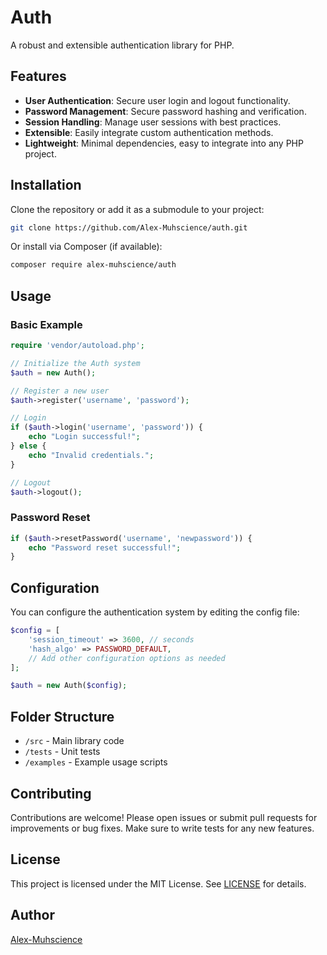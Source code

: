 # Auth

A robust and extensible authentication library for PHP.

## Features

- **User Authentication**: Secure user login and logout functionality.
- **Password Management**: Secure password hashing and verification.
- **Session Handling**: Manage user sessions with best practices.
- **Extensible**: Easily integrate custom authentication methods.
- **Lightweight**: Minimal dependencies, easy to integrate into any PHP project.

## Installation

Clone the repository or add it as a submodule to your project:

```bash
git clone https://github.com/Alex-Muhscience/auth.git
```

Or install via Composer (if available):

```bash
composer require alex-muhscience/auth
```

## Usage

### Basic Example

```php
require 'vendor/autoload.php';

// Initialize the Auth system
$auth = new Auth();

// Register a new user
$auth->register('username', 'password');

// Login
if ($auth->login('username', 'password')) {
    echo "Login successful!";
} else {
    echo "Invalid credentials.";
}

// Logout
$auth->logout();
```

### Password Reset

```php
if ($auth->resetPassword('username', 'newpassword')) {
    echo "Password reset successful!";
}
```

## Configuration

You can configure the authentication system by editing the config file:

```php
$config = [
    'session_timeout' => 3600, // seconds
    'hash_algo' => PASSWORD_DEFAULT,
    // Add other configuration options as needed
];

$auth = new Auth($config);
```

## Folder Structure

- `/src` - Main library code
- `/tests` - Unit tests
- `/examples` - Example usage scripts

## Contributing

Contributions are welcome! Please open issues or submit pull requests for improvements or bug fixes. Make sure to write tests for any new features.

## License

This project is licensed under the MIT License. See [LICENSE](LICENSE) for details.

## Author

[Alex-Muhscience](https://github.com/Alex-Muhscience)
